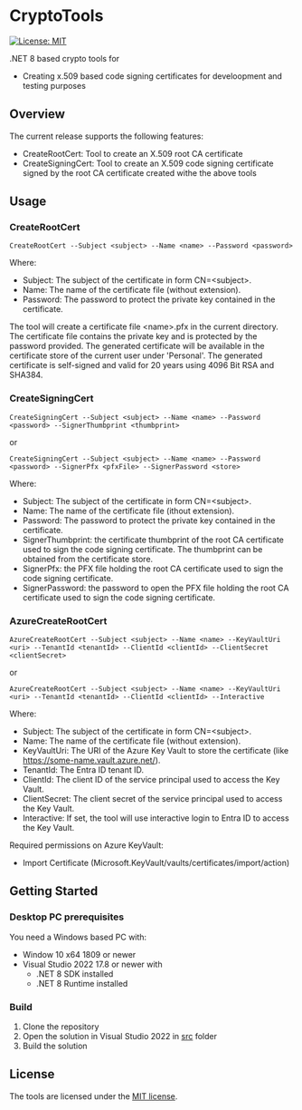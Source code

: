 # CryptoTools
[![License: MIT](https://img.shields.io/badge/License-MIT-green.svg)](LICENSE)

.NET 8 based crypto tools for
* Creating x.509 based code signing certificates for develoopment and testing purposes


## Overview

The current release supports the following features:
* CreateRootCert: Tool to create an X.509 root CA certificate
* CreateSigningCert: Tool to create an X.509 code signing certificate signed by the root CA certificate created withe the above tools

## Usage

### CreateRootCert

```
CreateRootCert --Subject <subject> --Name <name> --Password <password>
```
Where:
* Subject: The subject of the certificate in form CN=\<subject\>.
* Name: The name of the certificate file (without extension).
* Password: The password to protect the private key contained in the certificate.

The tool will create a certificate file \<name\>.pfx in the current directory. The certificate file contains the private key and is protected by the password provided.
The generated certificate will be available in the certificate store of the current user under 'Personal'.
The generated certificate is self-signed and valid for 20 years using 4096 Bit RSA and SHA384.

### CreateSigningCert

```
CreateSigningCert --Subject <subject> --Name <name> --Password <password> --SignerThumbprint <thumbprint>
```
or
```
CreateSigningCert --Subject <subject> --Name <name> --Password <password> --SignerPfx <pfxFile> --SignerPassword <store>
```

Where:
* Subject: The subject of the certificate in form CN=\<subject\>.
* Name: The name of the certificate file (ithout extension).
* Password: The password to protect the private key contained in the certificate.
* SignerThumbprint: the certificate thumbprint of the root CA certificate used to sign the code signing certificate. The thumbprint can be obtained from the certificate store.
* SignerPfx: the PFX file holding the root CA certificate used to sign the code signing certificate.
* SignerPassword: the password to open the PFX file holding the root CA certificate used to sign the code signing certificate.

### AzureCreateRootCert
```
AzureCreateRootCert --Subject <subject> --Name <name> --KeyVaultUri <uri> --TenantId <tenantId> --ClientId <clientId> --ClientSecret <clientSecret>
```
or
```
AzureCreateRootCert --Subject <subject> --Name <name> --KeyVaultUri <uri> --TenantId <tenantId> --ClientId <clientId> --Interactive
```

Where:
* Subject: The subject of the certificate in form CN=\<subject\>.
* Name: The name of the certificate file (without extension).
* KeyVaultUri: The URI of the Azure Key Vault to store the certificate (like https://some-name.vault.azure.net/).
* TenantId: The Entra ID tenant ID.
* ClientId: The client ID of the service principal used to access the Key Vault.
* ClientSecret: The client secret of the service principal used to access the Key Vault.
* Interactive: If set, the tool will use interactive login to Entra ID to access the Key Vault.

Required permissions on Azure KeyVault:
- Import Certificate (Microsoft.KeyVault/vaults/certificates/import/action)

## Getting Started

### Desktop PC prerequisites
You need a Windows based PC with:
- Window 10 x64 1809 or newer
- Visual Studio 2022 17.8 or newer with 
  - .NET 8 SDK installed
  - .NET 8 Runtime installed

### Build

1. Clone the repository
1. Open the solution in Visual Studio 2022 in [src](src) folder
1. Build the solution
 
## License
The tools are licensed under the [MIT license](LICENSE).